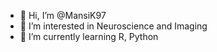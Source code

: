 - 👋 Hi, I’m @MansiK97
- 👀 I’m interested in Neuroscience and Imaging
- 🌱 I’m currently learning R, Python

<!---
MansiK97/MansiK97 is a ✨ special ✨ repository because its `README.md` (this file) appears on your GitHub profile.
You can click the Preview link to take a look at your changes.
--->
